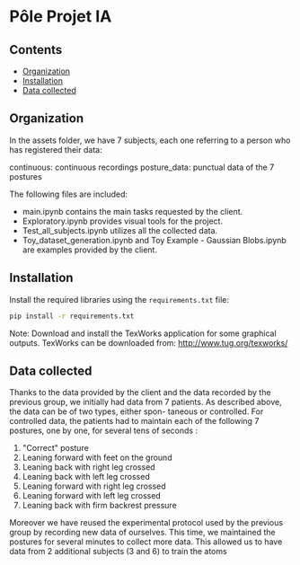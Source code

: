 # Pôle Projet IA


 ## Contents
- [Organization](#Organization)
- [Installation](#installation)
- [Data collected](#Datacollected)

## Organization

In the assets folder, we have 7 subjects, each one referring to a person who has registered their data:

continuous: continuous recordings
posture_data: punctual data of the 7 postures

The following files are included:

- main.ipynb contains the main tasks requested by the client.
- Exploratory.ipynb provides visual tools for the project.
- Test_all_subjects.ipynb utilizes all the collected data.
- Toy_dataset_generation.ipynb and Toy Example - Gaussian Blobs.ipynb are examples provided by the client.

## Installation

Install the required libraries using the `requirements.txt` file:

```bash
pip install -r requirements.txt
```

Note: Download and install the TexWorks application for some graphical outputs.
TexWorks can be downloaded from: http://www.tug.org/texworks/


## Data collected

Thanks to the data provided by the client and the data recorded by the previous group, we
initially had data from 7 patients. As described above, the data can be of two types, either spon-
taneous or controlled. For controlled data, the patients had to maintain each of the following 7
postures, one by one, for several tens of seconds :
1. "Correct" posture
2. Leaning forward with feet on the ground
3. Leaning back with right leg crossed
4. Leaning back with left leg crossed
5. Leaning forward with right leg crossed
6. Leaning forward with left leg crossed
7. Leaning back with firm backrest pressure

Moreover we have reused the experimental protocol used by the previous group by recording new
data of ourselves. This time, we maintained the postures for several minutes to collect more data.
This allowed us to have data from 2 additional subjects (3 and 6) to train the atoms